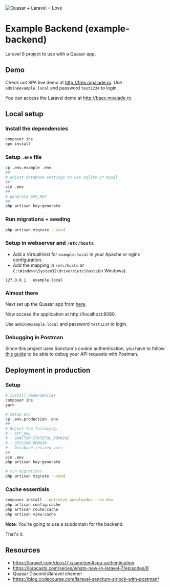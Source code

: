![Quasar + Laravel = Love](https://baex.mpalade.ro/images/quasar_and_laravel_is_love.png)

# Example Backend (example-backend)

Laravel 8 project to use with a Quasar app.

## Demo

Check out SPA live demo at http://frex.mpalade.ro. Use `admin@example.local` and password `test1234` to login.

You can access the Laravel demo at http://baex.mpalade.ro.

## Local setup

### Install the dependencies

```bash
composer ins
npm install
```

### Setup `.env` file

```bash
cp .env.example .env
##
# adjust database settings to use sqlite or mysql
##
vim .env
##
# generate APP_KEY
##
php artisan key:generate
```

### Run migrations + seeding

```bash
php artisan migrate --seed
```

### Setup in webserver and `/etc/hosts`

-   Add a VirtualHost for `example.local` in your Apache or nginx configuration.
-   Add the mapping in `/etc/hosts` or `C:\Windows\System32\drivers\etc\hosts`(in Windows).

```
127.0.0.1   example.local
```

### Almost there

Next set up the Quasar app from [here](https://github.com/training-yoyosan/example-frontend).

Now access the application at http://localhost:8080.

Use `admin@example.local` and password `test1234` to login.

### Debugging in Postman

Since this project uses Sanctum's cookie authentication, you have to follow
[this guide](https://blog.codecourse.com/laravel-sanctum-airlock-with-postman/) to be able to debug your API requests with Postman.

## Deployment in production

### Setup

```bash
# install dependencies
composer ins
yarn

# setup env
cp .env.production .env
##
# Adjust the following:
# - APP_URL
# - SANCTUM_STATEFUL_DOMAINS
# - SESSION_DOMAIN
# - Database related vars
##
vim .env
php artisan key:generate

# run migrations
php artisan migrate --seed
```

### Cache essentials

```bash
composer install --optimize-autoloader --no-dev
php artisan config:cache
php artisan route:cache
php artisan view:cache
```

**Note**: You're going to use a subdomain for the backend.

That's it.

## Resources

-   https://laravel.com/docs/7.x/sanctum#spa-authentication
-   https://laracasts.com/series/whats-new-in-laravel-7/episodes/6
-   Quasar Discord #laravel channel
-   https://blog.codecourse.com/laravel-sanctum-airlock-with-postman/
